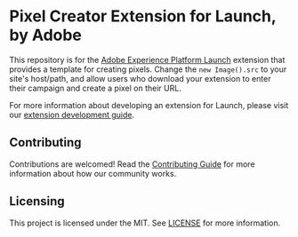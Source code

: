 # Pixel Creator Extension for Launch, by Adobe

This repository is for the [Adobe Experience Platform Launch](https://www.adobe.com/experience-platform/launch.html) extension that provides a template for creating pixels. Change the `new Image().src` to your site's host/path, and allow users who download your extension to enter their campaign and create a pixel on their URL.

For more information about developing an extension for Launch, please visit our [extension development guide](https://developer.adobelaunch.com/extensions/).

## Contributing

Contributions are welcomed! Read the [Contributing Guide](CONTRIBUTING.md) for more information about how our community works.

## Licensing

This project is licensed under the MIT. See [LICENSE](LICENSE) for more information.